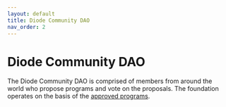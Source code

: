 ```yaml
---
layout: default
title: Diode Community DAO
nav_order: 2
---
```


# Diode Community DAO


The Diode Community DAO is comprised of members from around the world who propose programs and vote on the proposals.  The foundation operates on the basis of the [approved programs](/docs/programs.html).
